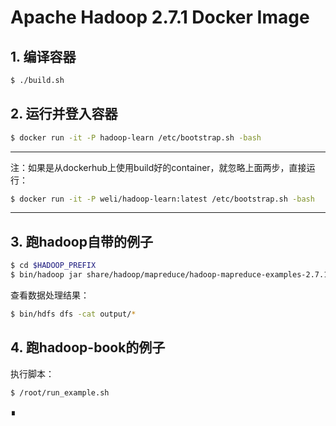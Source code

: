# Apache Hadoop 2.7.1 Docker Image

## 1. 编译容器

```bash
$ ./build.sh
```

## 2. 运行并登入容器

```bash
$ docker run -it -P hadoop-learn /etc/bootstrap.sh -bash
```

---

注：如果是从dockerhub上使用build好的container，就忽略上面两步，直接运行：

```bash
$ docker run -it -P weli/hadoop-learn:latest /etc/bootstrap.sh -bash
```

---

## 3. 跑hadoop自带的例子

```bash
$ cd $HADOOP_PREFIX
$ bin/hadoop jar share/hadoop/mapreduce/hadoop-mapreduce-examples-2.7.1.jar grep input output 'dfs[a-z.]+'
```

查看数据处理结果：

```bash
$ bin/hdfs dfs -cat output/*
```

## 4. 跑hadoop-book的例子
执行脚本：

```bash
$ /root/run_example.sh
````

∎
